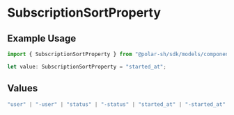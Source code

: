 # SubscriptionSortProperty

## Example Usage

```typescript
import { SubscriptionSortProperty } from "@polar-sh/sdk/models/components";

let value: SubscriptionSortProperty = "started_at";
```

## Values

```typescript
"user" | "-user" | "status" | "-status" | "started_at" | "-started_at" | "current_period_end" | "-current_period_end" | "amount" | "-amount" | "product" | "-product"
```